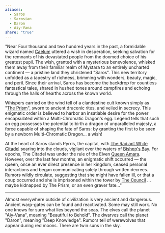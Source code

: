```yaml
---
aliases:
  - Saros
  - Sarosian
  - Daron
  - Aiy-Vana
share: "true"
---
```


"Near Four thousand and two hundred years in the past, a formidable wizard named [Caelum](./Legends/Caelum.md) uttered a wish in desperation, seeking salvation for the remnants of his devastated people from the doomed choice of his greatest pupil. The wish, granted with a mysterious benevolence, whisked them away from their familiar realm of Mystara to an entirely uncharted continent — a pristine land they christened "Saros". This new territory unfolded as a tapestry of richness, brimming with wonders, beauty, magic, and peril. Since their arrival, Saros has become the backdrop for countless fantastical tales, shared in hushed tones around campfires and echoing through the halls of hearths across the known world.

Whispers carried on the wind tell of a clandestine cult known simply as "[The Prism](../Peoples%20&%20Factions/The%20Prism/index.md)", sworn to ancient draconic rites, and veiled in secrecy. This enigmatic order is believed to harbor an insatiable desire for the power encapsulated within a Multi-Chromatic Dragon's egg. Legend tells that such an egg possesses the potential to birth a dragon of unparalleled majesty, a force capable of shaping the fate of Saros: by granting the first to be seen by a newborn Multi-Chromatic Dragon... a wish!

At the heart of Saros stands Pyrris, the capital, with [The Radiant White Citadel](../Maps%20&%20Geography/Cities%20&%20Towns/Pyrris/Locations/The%20Radiant%20Citadel.md) soaring into the clouds, vigilant over the waters of [Bishop's Bay](../Maps%20&%20Geography/Landmarks/Waters/Bishop's%20Bay.md). For epochs, The Citadel was under the rule of the Elven [Queen Amara](../Maps%20&%20Geography/Cities%20&%20Towns/Pyrris/NPCs/Queen%20Amara.md). However, over the last few months, an enigmatic shift occurred — the queen, once an ever direct presence in her kingdom, ceased personal interactions and began communicating solely through written decrees. Rumors wildly circulate, suggesting that she might have fallen ill, or that a coup occurred and she is imprisoned within the tower by [The Council](../Maps%20&%20Geography/Cities%20&%20Towns/Pyrris/NPCs/The%20Queen's%20Council/index.md) …maybe kidnapped by The Prism, or an even graver fate..."

-----------------------------------------------------------------------

Almost everywhere outside of civilization is very ancient and dangerous.
Ancient warp-gates can be found and reactivated. Some may still work.
No one knows for sure what lies beyond the seas.
The elves call the planet "Aiy-Vana", meaning "Beautiful to Behold".
The dwarves call the planet "Daron", meaning "Deep Knowledge".
Rumors tell of werewolves that appear during red moons.
There are twin suns in the sky.